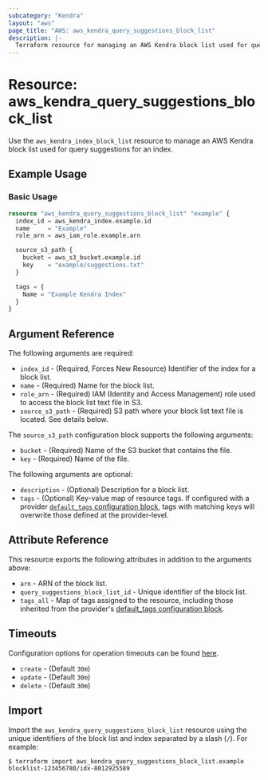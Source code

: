 ```yaml
---
subcategory: "Kendra"
layout: "aws"
page_title: "AWS: aws_kendra_query_suggestions_block_list"
description: |-
  Terraform resource for managing an AWS Kendra block list used for query suggestions for an index
---
```


# Resource: aws_kendra_query_suggestions_block_list

Use the `aws_kendra_index_block_list` resource to manage an AWS Kendra block list used for query suggestions for an index.

## Example Usage

### Basic Usage

```terraform
resource "aws_kendra_query_suggestions_block_list" "example" {
  index_id = aws_kendra_index.example.id
  name     = "Example"
  role_arn = aws_iam_role.example.arn

  source_s3_path {
    bucket = aws_s3_bucket.example.id
    key    = "example/suggestions.txt"
  }

  tags = {
    Name = "Example Kendra Index"
  }
}
```

## Argument Reference

The following arguments are required:

* `index_id` - (Required, Forces New Resource) Identifier of the index for a block list.
* `name` - (Required) Name for the block list.
* `role_arn` - (Required) IAM (Identity and Access Management) role used to access the block list text file in S3.
* `source_s3_path` - (Required) S3 path where your block list text file is located. See details below.

The `source_s3_path` configuration block supports the following arguments:

* `bucket` - (Required) Name of the S3 bucket that contains the file.
* `key` - (Required) Name of the file.

The following arguments are optional:

* `description` - (Optional) Description for a block list.
* `tags` - (Optional) Key-value map of resource tags. If configured with a provider [`default_tags` configuration block](https://registry.terraform.io/providers/hashicorp/aws/latest/docs#default_tags-configuration-block), tags with matching keys will overwrite those defined at the provider-level.

## Attribute Reference

This resource exports the following attributes in addition to the arguments above:

* `arn` - ARN of the block list.
* `query_suggestions_block_list_id` - Unique identifier of the block list.
* `tags_all` - Map of tags assigned to the resource, including those inherited from the provider's [default_tags configuration block](https://registry.terraform.io/providers/hashicorp/aws/latest/docs#default_tags-configuration-block).

## Timeouts

Configuration options for operation timeouts can be found [here](https://developer.hashicorp.com/terraform/language/resources/syntax#operation-timeouts).

* `create` - (Default `30m`)
* `update` - (Default `30m`)
* `delete` - (Default `30m`)

## Import

Import the `aws_kendra_query_suggestions_block_list` resource using the unique identifiers of the block list and index separated by a slash (`/`). For example:

```
$ terraform import aws_kendra_query_suggestions_block_list.example blocklist-123456780/idx-8012925589
```
